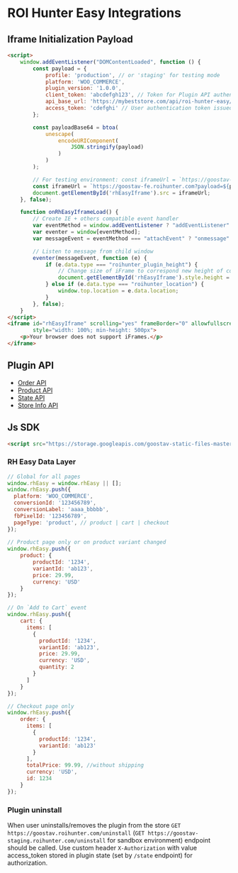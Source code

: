 # ROI Hunter Easy Integrations

## Iframe Initialization Payload

```html
<script>
    window.addEventListener("DOMContentLoaded", function () {
        const payload = {
            profile: 'production', // or 'staging' for testing mode
            platform: 'WOO_COMMERCE',
            plugin_version: '1.0.0',
            client_token: 'abcdefgh123', // Token for Plugin API authentication
            api_base_url: 'https://mybeststore.com/api/roi-hunter-easy/v3/',
            access_token: 'cdefghi' // User authentication token issued by RH Easy, has empty value during the first start
        };

        const payloadBase64 = btoa(
            unescape(
                encodeURIComponent(
                    JSON.stringify(payload)
                )
            )
        );

        // For testing environment: const iframeUrl = `https://goostav-fe-staging.roihunter.com?payload=${payloadBase64}`;
        const iframeUrl = `https://goostav-fe.roihunter.com?payload=${payloadBase64}`;
        document.getElementById('rhEasyIframe').src = iframeUrl;
    }, false);

    function onRhEasyIframeLoad() {
        // Create IE + others compatible event handler
        var eventMethod = window.addEventListener ? "addEventListener" : "attachEvent";
        var eventer = window[eventMethod];
        var messageEvent = eventMethod === "attachEvent" ? "onmessage" : "message";

        // Listen to message from child window
        eventer(messageEvent, function (e) {
            if (e.data.type === "roihunter_plugin_height") {
                // Change size of iFrame to correspond new height of content
                document.getElementById('rhEasyIframe').style.height = e.data.height + 'px';
            } else if (e.data.type === "roihunter_location") {
                window.top.location = e.data.location;
            }
        }, false);
    }
</script>
<iframe id="rhEasyIframe" scrolling="yes" frameBorder="0" allowfullscreen="true" align="center" onload="onRhEasyIframeLoad()"
        style="width: 100%; min-height: 500px">
    <p>Your browser does not support iFrames.</p>
</iframe>
```

## Plugin API

- [Order API](OrderApi.md)
- [Product API](ProductApi.md)
- [State API](StateApi.md)
- [Store Info API](StoreInfoApi.md)

## Js SDK
```html
<script src="https://storage.googleapis.com/goostav-static-files-master/{platform}-tracking.js" defer></script>
```

### RH Easy Data Layer
```js
// Global for all pages
window.rhEasy = window.rhEasy || [];
window.rhEasy.push({
  platform: 'WOO_COMMERCE',
  conversionId: '123456789',
  conversionLabel: 'aaaa_bbbbb',
  fbPixelId: '123456789',
  pageType: 'product', // product | cart | checkout
});
    
// Product page only or on product variant changed
window.rhEasy.push({
    product: {
        productId: '1234',
        variantId: 'ab123',
        price: 29.99,
        currency: 'USD'
    }
});

// On `Add to Cart` event
window.rhEasy.push({
    cart: {
      items: [
        {
          productId: '1234',
          variantId: 'ab123',
          price: 29.99,
          currency: 'USD',
          quantity: 2
        }
      ]
    }
});

// Checkout page only
window.rhEasy.push({
    order: {
      items: [
        {
          productId: '1234',
          variantId: 'ab123'     
        }
      ],
      totalPrice: 99.99, //without shipping
      currency: 'USD',
      id: 1234
    }
});
```

### Plugin uninstall
When user uninstalls/removes the plugin from the store
`GET https://goostav.roihunter.com/uninstall` (`GET https://goostav-staging.roihunter.com/uninstall` for sandbox environment)
endpoint should be called.
Use custom header `X-Authorization` with value access_token stored in plugin state (set by `/state` endpoint) for authorization.
